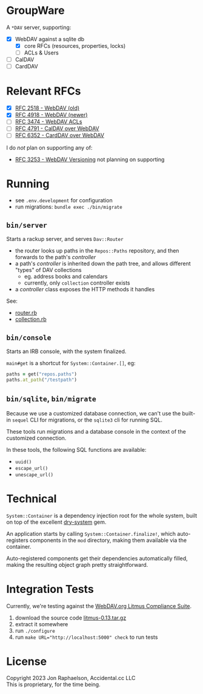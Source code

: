 # GroupWare

A `*DAV` server, supporting:

- [x] WebDAV against a sqlite db
  - [x] core RFCs (resources, properties, locks)
  - [ ] ACLs & Users
- [ ] CalDAV
- [ ] CardDAV

# Relevant RFCs

- [x] [RFC 2518 - WebDAV (old)](http://www.webdav.org/specs/rfc2518.html)
- [x] [RFC 4918 - WebDAV (newer)](http://www.webdav.org/specs/rfc4918.html)
- [ ] [RFC 3474 - WebDAV ACLs](http://www.webdav.org/specs/rfc3744.html)
- [ ] [RFC 4791 - CalDAV over WebDAV](https://datatracker.ietf.org/doc/html/rfc4791)
- [ ] [RFC 6352 - CardDAV over WebDAV](https://datatracker.ietf.org/doc/html/rfc6352)

I do _not_ plan on supporting any of:
- [RFC 3253 - WebDAV Versioning](http://www.webdav.org/specs/rfc3253.html) not planning on supporting

# Running

* see `.env.development` for configuration
* run migrations: `bundle exec ./bin/migrate`

## `bin/server`

Starts a rackup server, and serves `Dav::Router`

* the router looks up paths in the `Repos::Paths` repository, and then forwards to the path's _controller_
* a path's _controller_ is inherited down the path tree, and allows different "types" of DAV collections
  * eg. address books and calendars
  * currently, only `collection` controller exists
* a _controller_ class exposes the HTTP methods it handles

See:
* [router.rb](./mod/dav/router.rb)
* [collection.rb](./mod/dav/controllers/collection.rb)

## `bin/console`

Starts an IRB console, with the system finalized.

`main#get` is a shortcut for `System::Container.[]`, eg:

```ruby
paths = get("repos.paths")
paths.at_path("/testpath")
```

## `bin/sqlite`, `bin/migrate`

Because we use a customized database connection, we can't use the built-in
`sequel` CLI for migrations, or the `sqlite3` cli for running SQL.

These tools run migrations and a database console in the context of the
customized connection.

In these tools, the following SQL functions are available:

* `uuid()`
* `escape_url()`
* `unescape_url()`

# Technical

`System::Container` is a dependency injection root for the whole system, built
on top of the excellent [dry-system](https://dry-rb.org/gems/dry-system) gem.

An application starts by calling `System::Container.finalize!`, which auto-registers
components in the `mod` directory, making them available via the container.

Auto-registered components get their dependencies automatically filled, making the
resulting object graph pretty straightforward.

# Integration Tests

Currently, we're testing against the [WebDAV.org Litmus Compliance Suite](http://www.webdav.org/neon/litmus/).

1. download the source code [litmus-0.13.tar.gz](http://www.webdav.org/neon/litmus)
1. extract it somewhere
1. run `./configure`
1. run `make URL="http://localhost:5000" check` to run tests

# License

Copyright 2023 Jon Raphaelson, Accidental.cc LLC\
This is proprietary, for the time being.
